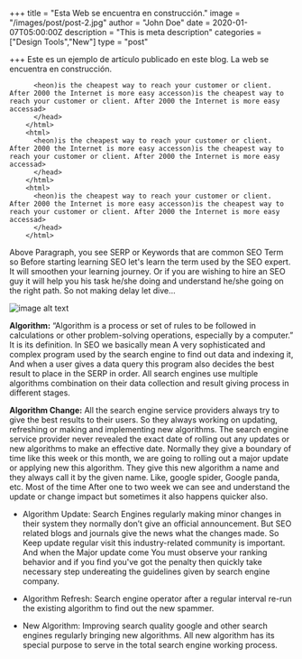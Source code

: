 +++
title = "Esta Web se encuentra en construcción."
image = "/images/post/post-2.jpg"
author = "John Doe"
date = 2020-01-07T05:00:00Z
description = "This is meta description"
categories = ["Design Tools","New"]
type = "post"

+++
Este es un ejemplo de artículo publicado en este blog. La web se encuentra en construcción.

```   <html>
      <heon)is the cheapest way to reach your customer or client. After 2000 the Internet is more easy accesson)is the cheapest way to reach your customer or client. After 2000 the Internet is more easy accessad>
      </head>
    </html>
    <html>
      <heon)is the cheapest way to reach your customer or client. After 2000 the Internet is more easy accesson)is the cheapest way to reach your customer or client. After 2000 the Internet is more easy accessad>
      </head>
    </html>
    <html>
      <heon)is the cheapest way to reach your customer or client. After 2000 the Internet is more easy accesson)is the cheapest way to reach your customer or client. After 2000 the Internet is more easy accessad>
      </head>
    </html>
```

Above Paragraph, you see SERP or Keywords that are common SEO Term so Before starting learning SEO let's learn the term used by the SEO expert. It will smoothen your learning journey. Or if you are wishing to hire an SEO guy it will help you his task he/she doing and understand he/she going on the right path. So not making delay let dive…

![image alt text](/images/post/post-2.jpg)

**Algorithm:** “Algorithm is a process or set of rules to be followed in calculations or other problem-solving operations, especially by a computer.” It is its definition. In SEO we basically mean A very sophisticated and complex program used by the search engine to find out data and indexing it, And when a user gives a data query this program also decides the best result to place in the SERP in order. All search engines use multiple algorithms combination on their data collection and result giving process in different stages.

**Algorithm Change:** All the search engine service providers always try to give the best results to their users. So they always working on updating, refreshing or making and implementing new algorithms. The search engine service provider never revealed the exact date of rolling out any updates or new algorithms to make an effective date. Normally they give a boundary of time like this week or this month, we are going to rolling out a major update or applying new this algorithm. They give this new algorithm a name and they always call it by the given name. Like, google spider, Google panda, etc. Most of the time After one to two week we can see and understand the update or change impact but sometimes it also happens quicker also.

* Algorithm Update: Search Engines regularly making minor changes in their system they normally don’t give an official announcement. But SEO related blogs and journals give the news what the changes made. So Keep update regular visit this industry-related community is important. And when the Major update come You must observe your ranking behavior and if you find you've got the penalty then quickly take necessary step undereating the guidelines given by search engine company.

* Algorithm Refresh: Search engine operator after a regular interval re-run the existing algorithm to find out the new spammer.

* New Algorithm: Improving search quality google and other search engines regularly bringing new algorithms. All new algorithm has its special purpose to serve in the total search engine working process.